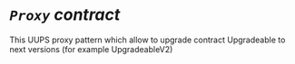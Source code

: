 # ***`Proxy` contract***
 This UUPS proxy pattern which allow to upgrade contract Upgradeable to next versions (for example UpgradeableV2)
